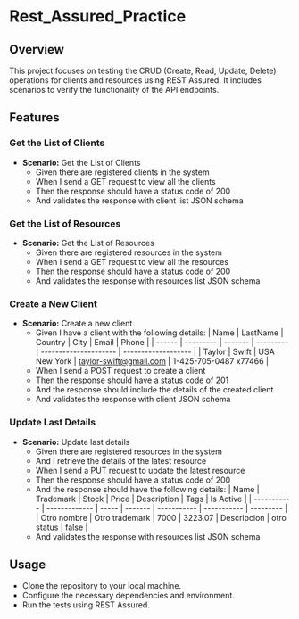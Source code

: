 # Rest_Assured_Practice

## Overview

This project focuses on testing the CRUD (Create, Read, Update, Delete) operations for clients and resources using REST Assured. It includes scenarios to verify the functionality of the API endpoints.

## Features

### Get the List of Clients

- **Scenario:** Get the List of Clients
  - Given there are registered clients in the system
  - When I send a GET request to view all the clients
  - Then the response should have a status code of 200
  - And validates the response with client list JSON schema

### Get the List of Resources

- **Scenario:** Get the List of Resources
  - Given there are registered resources in the system
  - When I send a GET request to view all the resources
  - Then the response should have a status code of 200
  - And validates the response with resources list JSON schema

### Create a New Client

- **Scenario:** Create a new client
  - Given I have a client with the following details:
    | Name   | LastName  | Country | City      | Email                 | Phone               |
    | ------ | --------- | ------- | --------- | --------------------- | ------------------- |
    | Taylor | Swift     | USA     | New York  | taylor-swift@gmail.com | 1-425-705-0487 x77466 |
  - When I send a POST request to create a client
  - Then the response should have a status code of 201
  - And the response should include the details of the created client
  - And validates the response with client JSON schema

### Update Last Details

- **Scenario:** Update last details
  - Given there are registered resources in the system
  - And I retrieve the details of the latest resource
  - When I send a PUT request to update the latest resource
  - Then the response should have a status code of 200
  - And the response should have the following details:
    | Name        | Trademark      | Stock | Price   | Description | Tags        | Is Active |
    | ----------- | ------------- | ----- | ------- | ----------- | ----------- | --------- |
    | Otro nombre | Otro trademark | 7000  | 3223.07 | Descripcion | otro status | false     |
  - And validates the response with resources list JSON schema

## Usage

- Clone the repository to your local machine.
- Configure the necessary dependencies and environment.
- Run the tests using REST Assured.